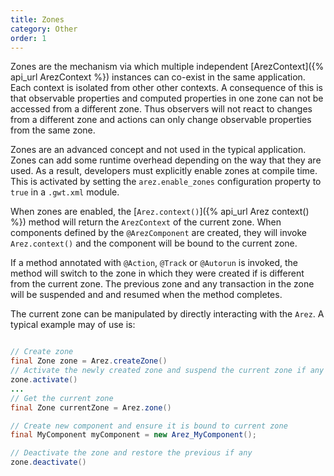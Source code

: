```yaml
---
title: Zones
category: Other
order: 1
---
```


Zones are the mechanism via which multiple independent [ArezContext]({% api_url ArezContext %}) instances
can co-exist in the same application. Each context is isolated from other other contexts. A consequence of
this is that observable properties and computed properties in one zone can not be accessed from a different
zone. Thus observers will not react to changes from a different zone and actions can only change observable
properties from the same zone.

Zones are an advanced concept and not used in the typical application. Zones can add some runtime overhead
depending on the way that they are used. As a result, developers must explicitly enable zones at compile time.
This is activated by setting the `arez.enable_zones` configuration property to `true` in a `.gwt.xml` module.

When zones are enabled, the [`Arez.context()`]({% api_url Arez context() %}) method will return the `ArezContext`
of the current zone. When components defined by the `@ArezComponent` are created, they will invoke `Arez.context()`
and the component will be bound to the current zone.

If a method annotated with `@Action`, `@Track` or `@Autorun` is invoked, the method will switch to the zone in
which they were created if is different from the current zone. The previous zone and any transaction in the zone
will be suspended and and resumed when the method completes.

The current zone can be manipulated by directly interacting with the `Arez`. A typical example may of use is:

<!-- TODO: Replace this with code from doc-examples when it is implemented -->

```java

// Create zone
final Zone zone = Arez.createZone()
// Activate the newly created zone and suspend the current zone if any
zone.activate()
...
// Get the current zone
final Zone currentZone = Arez.zone()

// Create new component and ensure it is bound to current zone
final MyComponent myComponent = new Arez_MyComponent();

// Deactivate the zone and restore the previous if any
zone.deactivate()

```
